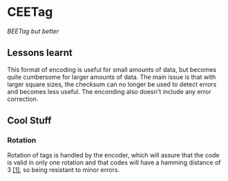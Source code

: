 # CEETag

*BEETag but better*

## Lessons learnt

This format of encoding is useful for small amounts of data, but becomes quite
cumbersome for larger amounts of data. The main issue is that with larger
square sizes, the checksum can no longer be used to detect errors and becomes
less useful. The enconding also doesn't include any error correction.

## Cool Stuff

### Rotation

Rotation of tags is handled by the encoder, which will assure that the code is
valid in only one rotation and that codes will have a hamming distance of 3 [[1]](https://en.wikipedia.org/wiki/Hamming_distance), so being resistant to minor errors.
